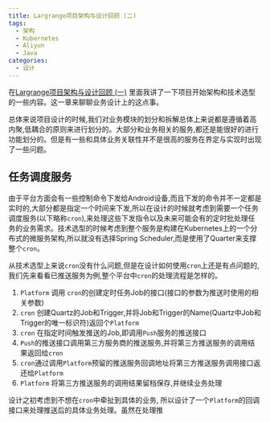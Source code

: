 ```yaml
---
title: Largrange项目架构与设计回顾 (二)
tags:
  - 架构
  - Kubernetes
  - Aliyun
  - Java
categories:
  - 设计
---
```


在[Largrange项目架构与设计回顾 (一)](/2020/05/09/lagrange项目回顾/) 里面我讲了一下项目开始架构和技术选型的一些内容。这一章来聊聊业务设计上的这点事。

总体来说项目设计的时候,我们对业务模块的划分和拆解总体上来说都是遵循着高内聚,低耦合的原则来进行划分的。大部分和业务相关的服务,都还是能很好的进行功能划分的。但是有一些和具体业务关联性并不是很高的服务在界定与实现时出现了一些问题。

## 任务调度服务

由于平台方面会有一些控制命令下发给Android设备,而且下发的命令并不一定都是实时的,大部分都是指定一个时间来下发,所以在设计的时候就考虑到需要一个任务调度服务(以下略称`cron`),来处理这些下发指令以及未来可能会有的定时批处理任务的业务需求。技术选型的时候考虑到整个服务是构建在Kubernetes上的一个分布式的微服务架构,所以就没有选择Spring Scheduler,而是使用了Quarter来支撑整个`cron`。 

从技术选型上来说`cron`没有什么问题,但是在设计如何使用`cron`上还是有点问题的, 我们先来看看已推送服务为例,整个平台中`cron`的处理流程是怎样的。

1. `Platform` 调用 `cron`的创建定时任务Job的接口(接口的参数为推送时使用的相关参数)
2. `cron` 创建Quartz的Job和Trigger,并将Job和Trigger的Name(Quartz中Job和Trigger的唯一标识符)返回个`Platform`
3. `cron` 在指定时间触发推送的Job,即调用`Push`服务的推送接口
4. `Push`的推送接口调用第三方服务商的推送服务,并将第三方推送服务的调用结果返回给`cron`
5. `cron`通过调用`Platform`预留的推送服务回调地址将第三方推送服务调用接口返还给`Platform`
6. `Platform` 将第三方推送服务的调用结果留档保存,并继续业务处理

设计之初考虑到不想在`cron`中牵扯到具体的业务, 所以设计了一个`Platform`的回调接口来处理推送后的具体业务处理。虽然在处理推
